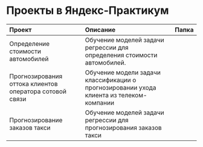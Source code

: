 # Проекты в Яндекс-Практикум

| Проект | Описание | Папка |
| :--------------------| :--------------------- |:---------------------------|
| Определение стоимости автомобилей | Обучение моделей задачи регрессии для определения стоимости автомобилей. |  |
| Прогнозирования оттока клиентов оператора сотовой связи | Обучение модели задачи классификации о прогнозировании ухода клиента из телеком-компании |  |
| Прогнозирование заказов такси | 	Обучение моделей задачи регрессии для прогнозирования заказов такси |  |
